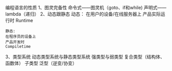 编程语言的性质
1、图灵完备性
    命令式——图灵机（goto、if和while)
    声明式——lambda（递归）
2、动态跟静态
    动态：
    在用户的设备/在线服务器上
    产品实际运行时
    Runtime

    静态:
    在程序员的设备上
    产品开发时
    Compiletime
3、类型系统
    动态类型系统与静态类型系统
    强类型与弱类型
    复合类型（结构体、函数体）
    子类型
    泛型（逆变/协变）

        